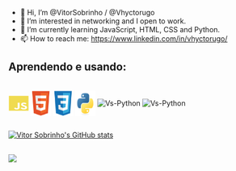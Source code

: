 - 👋 Hi, I’m @VitorSobrinho / @Vhyctorugo
- 👀 I’m interested in networking and I open to work.
- 🌱 I’m currently learning JavaScript, HTML, CSS and Python.
- 📫 How to reach me: https://www.linkedin.com/in/vhyctorugo/

##
## Aprendendo e usando:


<div style="display: inline_block"><br>
  <img align="center" alt="Vs-Js" height="30" width="40" src="https://raw.githubusercontent.com/devicons/devicon/master/icons/javascript/javascript-plain.svg">

  <img align="center" alt="Vs-HTML" height="50" width="40" src="https://raw.githubusercontent.com/devicons/devicon/master/icons/html5/html5-original.svg">
  <img align="center" alt="Vs-CSS" height="50" width="40" src="https://raw.githubusercontent.com/devicons/devicon/master/icons/css3/css3-original.svg">
  <img align="center" alt="Vs-Python" height="50" width="40" src="https://raw.githubusercontent.com/devicons/devicon/master/icons/python/python-original.svg">
  <img align="center" alt="Vs-Python" height="50" width="40" 
src="https://cdn.jsdelivr.net/gh/devicons/devicon/icons/linux/linux-original.svg">
  <img align="center" alt="Vs-Python" height="50" width="40" 
src="https://cdn.jsdelivr.net/gh/devicons/devicon/icons/vscode/vscode-original.svg">

            
          

</div>
  

##

[![Vitor Sobrinho's GitHub stats](https://github-readme-stats.vercel.app/api?username=vitorsobrinho&show_icons=true&theme=radical)](https://github.com/vitorsobrinho/github-readme-stats)

##
 
<div> 

  <a href = "mailto:vitor_s@id.uff.br
"><img src="https://img.shields.io/badge/-Gmail-%23333?style=for-the-badge&logo=gmail&logoColor=white" target="_blank"></a>
  
<!---
Vhyctorugo/Vhyctorugo is a ✨ special ✨ repository because its `README.md` (this file) appears on your GitHub profile.
You can click the Preview link to take a look at your changes.
--->
